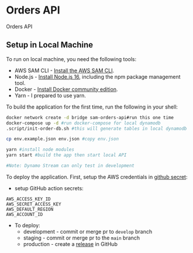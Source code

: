 # Orders API

Orders API

## Setup in Local Machine

To run on local machine, you need the following tools:

- AWS SAM CLI - [Install the AWS SAM CLI](https://docs.aws.amazon.com/serverless-application-model/latest/developerguide/serverless-sam-cli-install.html).
- Node.js - [Install Node.js 16](https://nodejs.org/en/), including the npm package management tool.
- Docker - [Install Docker community edition](https://hub.docker.com/search/?type=edition&offering=community).
- Yarn - I prepared to use yarn.

To build the application for the first time, run the following in your shell:

```bash
docker network create -d bridge sam-orders-api#run this one time
docker-compose up -d #run docker-compose for local dynamodb
.script/init-order-db.sh #this will generate tables in local dynamodb

cp env.example.json env.json #copy env.json

yarn #install node modules
yarn start #build the app then start local API

#Note: Dynamo Stream can only test in development
```

To deploy the application. First, setup the AWS credentials in [github secret](https://github.com/Azure/actions-workflow-samples/blob/master/assets/create-secrets-for-GitHub-workflows.md):

- setup GitHub action secrets:

```
AWS_ACCESS_KEY_ID
AWS_SECRET_ACCESS_KEY
AWS_DEFAULT_REGION
AWS_ACCOUNT_ID
```

- To deploy:
  - development - commit or merge pr to `develop` branch
  - staging - commit or merge pr to the `main` branch
  - production - create a [release](https://docs.github.com/en/repositories/releasing-projects-on-github/managing-releases-in-a-repository?tool=webui) in GitHub
